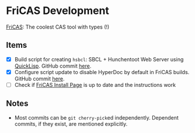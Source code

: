 # FriCAS Development
[FriCAS](https://fricas.sourceforge.net/): The coolest CAS tool with types (!)

## Items

- [X] Build script for creating `hsbcl`: SBCL + Hunchentoot Web Server using [QuickLisp](https://www.quicklisp.org/). GitHub commit [here](https://github.com/aravindh-krishnamoorthy/fricas/commit/2b162e5ff8fd766a8f554b151c14ab3c74e5ab79).
- [X] Configure script update to disable HyperDoc by default in FriCAS builds. GitHub commit [here](https://github.com/aravindh-krishnamoorthy/fricas/commit/00eefa980584d339d06cdc6f7fa859391c6c1fcf).
- [ ] Check if [FriCAS Install Page](https://fricas.github.io/install.html) is up to date and the instructions work

## Notes
- Most commits can be `git cherry-pick`ed independently. Dependent commits, if they exist, are mentioned explicitly.
